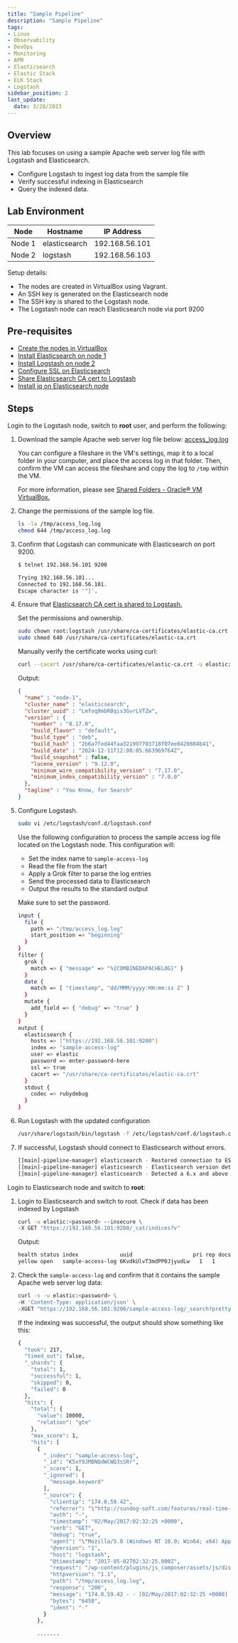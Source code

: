 ```yaml
---
title: "Sample Pipeline"
description: "Sample Pipeline"
tags: 
- Linux
- Observability
- DevOps
- Monitoring 
- APM
- Elasticsearch
- Elastic Stack
- ELK Stack
- Logstash
sidebar_position: 2
last_update:
  date: 3/28/2023
---
```



## Overview

This lab focuses on using a sample Apache web server log file with Logstash and Elasticsearch. 

- Configure Logstash to ingest log data from the sample file
- Verify successful indexing in Elasticsearch
- Query the indexed data.

## Lab Environment 

| Node    | Hostname       | IP Address       | 
|---------|----------------|------------------|
| Node 1  | elasticsearch  |  192.168.56.101  |
| Node 2  | logstash       |  192.168.56.103  |

Setup details:

- The nodes are created in VirtualBox using Vagrant.
- An SSH key is generated on the Elasticsearch node
- The SSH key is shared to the Logstash node.
- The Logstash node can reach Elasticsearch node via port 9200 


## Pre-requisites 

- [Create the nodes in VirtualBox](/docs/018-Observability/020-Elastic-Stack/002-Setting-up/001-Using-Vagrant.md#setup-the-virtual-machines)
- [Install Elasticsearch on node 1](/docs/018-Observability/020-Elastic-Stack/002-Setting-up/001-Using-Vagrant.md#install-elasticsearch-817)
- [Install Logstash on node 2](/docs/018-Observability/020-Elastic-Stack/006-Logstash/001-Installing-Logstash.md)
- [Configure SSL on Elasticsearch](/docs/018-Observability/020-Elastic-Stack/002-Setting-up/001-Using-Vagrant.md#configure-ssl-on-elasticsearch)
- [Share Elasticsearch CA cert to Logstash](/docs/018-Observability/020-Elastic-Stack/002-Setting-up/001-Using-Vagrant.md#share-the-certificate-to-other-vms-optional)
- [Install jq on Elasticsearch node](https://www.scaler.com/topics/linux-jq/)

## Steps 

Login to the Logstash node, switch to **root** user, and perform the following:

1. Download the sample Apache web server log file below: [access_log.log](@site/assets/elastic-stack/access_log.log)

    You can configure a fileshare in the VM's settings, map it to a local folder in your computer, and place the access log in that folder. Then, confirm the VM can access the fileshare and copy the log to `/tmp` within the VM.

    For more information, please see [Shared Folders - Oracle® VM VirtualBox.](https://docs.oracle.com/en/virtualization/virtualbox/6.0/user/sharedfolders.html)

2. Change the permissions of the sample log file.

    ```bash
    ls -la /tmp/access_log.log
    chmod 644 /tmp/access_log.log
    ```
    
3. Confirm that Logstash can communicate with Elasticsearch on port 9200.

    ```bash
    $ telnet 192.168.56.101 9200

    Trying 192.168.56.101...
    Connected to 192.168.56.101.
    Escape character is '^]'.  
    ```

4. Ensure that [Elasticsearch CA cert is shared to Logstash.](/docs/018-Observability/020-Elastic-Stack/002-Setting-up/001-Using-Vagrant.md#share-the-certificate-to-other-vms-optional)

    Set the permissions and ownership.

    ```bash
    sudo chown root:logstash /usr/share/ca-certificates/elastic-ca.crt
    sudo chmod 640 /usr/share/ca-certificates/elastic-ca.crt
    ```

    Manually verify the certificate works using curl:

    ```bash
    curl --cacert /usr/share/ca-certificates/elastic-ca.crt -u elastic:<password> https://192.168.56.101:9200
    ```

    Output:

    ```json
    {
      "name" : "node-1",
      "cluster_name" : "elasticsearch",
      "cluster_uuid" : "Lmfoq9mbRBqis3GvrLVTZw",
      "version" : {
        "number" : "8.17.0",
        "build_flavor" : "default",
        "build_type" : "deb",
        "build_hash" : "2b6a7fed44faa321997703718f07ee0420804b41",
        "build_date" : "2024-12-11T12:08:05.663969764Z",
        "build_snapshot" : false,
        "lucene_version" : "9.12.0",
        "minimum_wire_compatibility_version" : "7.17.0",
        "minimum_index_compatibility_version" : "7.0.0"
      },
      "tagline" : "You Know, for Search"
    } 
    ```


5. Configure Logstash.

    ```bash
    sudo vi /etc/logstash/conf.d/logstash.conf 
    ```

    Use the following configuration to process the sample access log file located on the Logstash node. This configuration will:

    - Set the index name to `sample-access-log` 
    - Read the file from the start
    - Apply a Grok filter to parse the log entries
    - Send the processed data to Elasticsearch
    - Output the results to the standard output

    Make sure to set the password.

    ```bash
    input {
      file {
        path => "/tmp/access_log.log"
        start_position => "beginning"
      }
    }
    filter {
      grok {
        match => { "message" => "%{COMBINEDAPACHELOG}" }
      }
      date {
        match => [ "timestamp", "dd/MMM/yyyy:HH:mm:ss Z" ]
      }
      mutate {
        add_field => { "debug" => "true" }
      }      
    }
    output {
      elasticsearch {
        hosts => ["https://192.168.56.101:9200"]
        index => "sample-access-log"
        user => elastic 
        password => enter-password-here
        ssl => true
        cacert => "/usr/share/ca-certificates/elastic-ca.crt"
      }
      stdout {
        codec => rubydebug
      }
    }
    ```    

6. Run Logstash with the updated configuration

    ```bash
    /usr/share/logstash/bin/logstash -f /etc/logstash/conf.d/logstash.conf
    ```

7. If successful, Logstash should connect to Elasticsearch without errors. 

    ```bash
    [[main]-pipeline-manager] elasticsearch - Restored connection to ES instance {:url=>"https://elastic:xxxxxx@192.168.56.101:9200/"}
    [[main]-pipeline-manager] elasticsearch - Elasticsearch version determined (8.17.0) {:es_version=>8}
    [[main]-pipeline-manager] elasticsearch - Detected a 6.x and above cluster: the `type` event field won't be used to determine the document _type {:es_version=>8} 
    ```

Login to Elasticsearch node and switch to **root**:

1. Login to Elasticsearch and switch to root. Check if data has been indexed by Logstash

    ```bash
    curl -u elastic:<password> --insecure \
    -X GET "https://192.168.56.101:9200/_cat/indices?v"
    ```

    Output:

    ```bash
    health status index             uuid                   pri rep docs.count docs.deleted store.size pri.store.size dataset.size
    yellow open   sample-access-log 6KvdkUlvT3mdPP0JjyudLw   1   1      31250            0     14.9mb         14.9mb       14.9mb
    ```

2. Check the `sample-access-log` and confirm that it contains the sample Apache web server log data:

    ```bash
    curl -s -u elastic:<password> \
    -H 'Content-Type: application/json' \
    -XGET "https://192.168.56.101:9200/sample-access-log/_search?pretty=true" | jq
    ```

    If the indexing was successful, the output should show something like this:

    ```bash
    {
      "took": 217,
      "timed_out": false,
      "_shards": {
        "total": 1,
        "successful": 1,
        "skipped": 0,
        "failed": 0
      },
      "hits": {
        "total": {
          "value": 10000,
          "relation": "gte"
        },
        "max_score": 1,
        "hits": [
          {
            "_index": "sample-access-log",
            "_id": "K5xY9JMBNQdWCWQ3sSRr",
            "_score": 1,
            "_ignored": [
              "message.keyword"
            ],
            "_source": {
              "clientip": "174.0.59.42",
              "referrer": "\"http://sundog-soft.com/features/real-time-3d-clouds/?gclid=CKiV8suV0NMCFUqewAodLWgE5A\"",
              "auth": "-",
              "timestamp": "02/May/2017:02:32:25 +0000",
              "verb": "GET",
              "debug": "true",
              "agent": "\"Mozilla/5.0 (Windows NT 10.0; Win64; x64) AppleWebKit/537.36 (KHTML, like Gecko) Chrome/58.0.3029.81 Safari/537.36\"",
              "@version": "1",
              "host": "logstash",
              "@timestamp": "2017-05-02T02:32:25.000Z",
              "request": "/wp-content/plugins/js_composer/assets/js/dist/js_composer_front.min.js?ver=5.1.2",
              "httpversion": "1.1",
              "path": "/tmp/access_log.log",
              "response": "200",
              "message": "174.0.59.42 - - [02/May/2017:02:32:25 +0000] \"GET /wp-content/plugins/js_composer/assets/js/dist/js_composer_front.min.js?ver=5.1.2 HTTP/1.1\" 200 6450 \"http://sundog-soft.com/features/real-time-3d-clouds/?gclid=CKiV8suV0NMCFUqewAodLWgE5A\" \"Mozilla/5.0 (Windows NT 10.0; Win64; x64) AppleWebKit/537.36 (KHTML, like Gecko) Chrome/58.0.3029.81 Safari/537.36\"",
              "bytes": "6450",
              "ident": "-"
            }
          },

          ....... 
    ```    